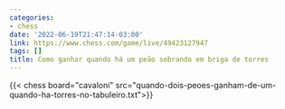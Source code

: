 ```yaml
---
categories:
- chess
date: '2022-06-19T21:47:14-03:00'
link: https://www.chess.com/game/live/49423127947
tags: []
title: Como ganhar quando há um peão sobrando em briga de torres
---
```


{{< chess board="cavaloni" src="quando-dois-peoes-ganham-de-um-quando-ha-torres-no-tabuleiro.txt">}}